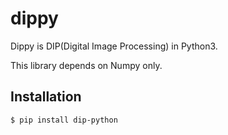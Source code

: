 # dippy

Dippy is DIP(Digital Image Processing) in Python3.

This library depends on Numpy only.


## Installation

```
$ pip install dip-python
```
